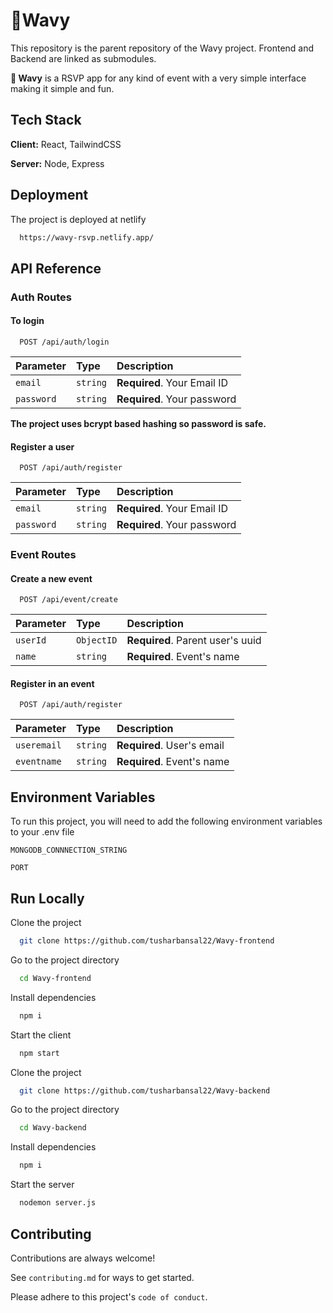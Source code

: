 
# 👋Wavy

This repository is the parent repository of the Wavy project. Frontend and Backend are linked as submodules.

**👋 Wavy** is a RSVP app for any kind of event with a very simple interface making it simple and fun.


## Tech Stack

**Client:** React,  TailwindCSS

**Server:** Node, Express


## Deployment

The project is deployed at netlify

```bash
  https://wavy-rsvp.netlify.app/
```


## API Reference

### Auth Routes

#### To login

```http
  POST /api/auth/login
```

| Parameter | Type     | Description                |
| :-------- | :------- | :------------------------- |
| `email` | `string` | **Required**. Your Email ID |
| `password` | `string` | **Required**. Your password |

**The project uses bcrypt based hashing so password is safe.**

#### Register a user

```http
  POST /api/auth/register
```

| Parameter | Type     | Description                |
| :-------- | :------- | :------------------------- |
| `email` | `string` | **Required**. Your Email ID |
| `password` | `string` | **Required**. Your password |

### Event Routes

#### Create a new event

```http
  POST /api/event/create
```

| Parameter | Type     | Description                |
| :-------- | :------- | :------------------------- |
| `userId` | `ObjectID` | **Required**. Parent user's uuid |
| `name` | `string` | **Required**. Event's name |



#### Register in an event

```http
  POST /api/auth/register
```

| Parameter | Type     | Description                |
| :-------- | :------- | :------------------------- |
| `useremail` | `string` | **Required**. User's email |
| `eventname` | `string` | **Required**. Event's name |




## Environment Variables

To run this project, you will need to add the following environment variables to your .env file

`MONGODB_CONNNECTION_STRING`

`PORT`


## Run Locally

Clone the project

```bash
  git clone https://github.com/tusharbansal22/Wavy-frontend
```

Go to the project directory

```bash
  cd Wavy-frontend
```

Install dependencies

```bash
  npm i
```

Start the client

```bash
  npm start
```

Clone the project

```bash
  git clone https://github.com/tusharbansal22/Wavy-backend
```

Go to the project directory

```bash
  cd Wavy-backend
```

Install dependencies

```bash
  npm i
```

Start the server

```bash
  nodemon server.js
```


## Contributing

Contributions are always welcome!

See `contributing.md` for ways to get started.

Please adhere to this project's `code of conduct`.

